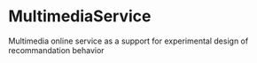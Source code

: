 MultimediaService
=================

Multimedia online service as a support for experimental design of recommandation behavior
